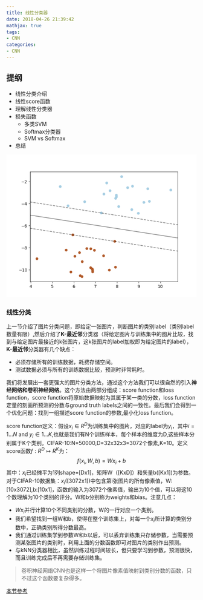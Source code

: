 ```yaml
---
title: 线性分类器
date: 2018-04-26 21:39:42
mathjax: true
tags: 
- CNN
categories: 
- CNN
---
```

## 提纲
* 线性分类介绍
* 线性score函数
* 理解线性分类器
* 损失函数
	* 多类SVM
	* Softmax分类器
	* SVM vs Softmax
* 总结

![svm](linear-classification/svm.png)
### 线性分类
上一节介绍了图片分类问题，即给定一张图片，判断图片的类别label（类别label数量有限）,然后介绍了**K-最近邻**分类器（将给定图片与训练集中的图片比较，找到与给定图片最接近的k张图片，这k张图片的label加权即为给定图片的label），**K-最近邻**分类器有几个缺点：

* 必须存储所有的训练数据，耗费存储空间。
* 测试数据必须与所有的训练数据比较，预测时非常耗时。

我们将发展出一套更强大的图片分类方法，通过这个方法我们可以很自然的引入**神经网络和卷积神经网络**。这个方法由两部分组成：score function和loss function，score function将原始数据映射为其属于某一类的分数，loss function定量的刻画所预测的分数与ground truth labels之间的一致性。最后我们会得到一个优化问题：找到一组描述score function的参数,最小化loss function。

score function定义：假设$x_i \in R^D$为训练集中的图片，对应的label为$y_i$，其中$i = 1 \dots N$ and $y_i \in { 1 \dots K }$,也就是我们有N个训练样本，每个样本的维度为D,这些样本分别属于K个类别。CIFAR-10:N=50000,D=32x32x3=3072个像素,K=10。定义score函数$f: R^D \mapsto R^K$为：$$f(x_i, W, b) =  W x_i + b$$其中：$x_i$已经摊平为1列shape=[Dx1]，矩阵W（[KxD]）和矢量b([Kx1])为参数。对于CIFAR-10数据集：$x_i$([3072x1])中包含第i张图片的所有像素值，W:[10x3072],b:[10x1]，函数的输入为3072个像素值，输出为10个值，可以将这10个数理解为10个类别的评分。W和b分别称为weights和bias。注意几点：
* $W x_i$并行计算10个不同类别的分数，W的一行对应一个类别。
* 我们希望找到一组W和b，使得在整个训练集上，对每一个$x_i$所计算的类别分数中，正确类别所得分数最高。
* 我们通过训练集学到参数W和b以后，可以丢弃训练集只存储参数，当需要预测某张图片的类别时，利用上面的分数函数即可对图片的类别作出预测。
* 与kNN分类器相比，虽然训练过程时间较长，但只要学习到参数，预测很快，而且训练完成后不再需要存储训练集。
> 卷积神经网络CNN也是这样一个将图片像素值映射到类别分数的函数，只不过这个函数要复杂得多。

[本节参考](http://cs231n.github.io/)